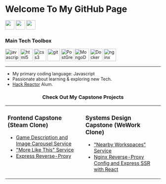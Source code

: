 # Welcome To My GitHub Page 
[<img height="30" src="https://img.shields.io/badge/gmail-red.svg?&style=for-the-badge&logo=gmail&logoColor=white" />][Gmail]
[<img height="30" src="https://img.shields.io/badge/linkedin-blue.svg?&style=for-the-badge&logo=linkedin&logoColor=white" />][LinkedIn]
[<img height="30" src="https://img.shields.io/badge/resume-gold.svg?&style=for-the-badge" />][Resume]

### Main Tech Toolbox

<p align="left">
<img src="https://external-content.duckduckgo.com/iu/?u=https%3A%2F%2Fwww.britefish.net%2Fwp-content%2Fuploads%2F2019%2F06%2Flogo-javascript-2.png&f=1&nofb=1" alt="javascript" width="45" height="40"/> 
<img src="https://upload.wikimedia.org/wikipedia/commons/thumb/6/61/HTML5_logo_and_wordmark.svg/512px-HTML5_logo_and_wordmark.svg.png" alt="html5" height="40"/>
<img src="https://upload.wikimedia.org/wikipedia/commons/thumb/d/d5/CSS3_logo_and_wordmark.svg/1200px-CSS3_logo_and_wordmark.svg.png" alt="css3" height="40"/> 
<img src="https://www.vectorlogo.zone/logos/git-scm/git-scm-icon.svg" alt="git" width="40" height="40"/>
<img src="https://upload.wikimedia.org/wikipedia/commons/2/29/Postgresql_elephant.svg" alt="PostGreSQL" width="40" height="40"/>
<img src="https://external-content.duckduckgo.com/iu/?u=https%3A%2F%2Fcms-assets.tutsplus.com%2Fuploads%2Fusers%2F1116%2Fposts%2F24835%2Fpreview_image%2Fmongodb-logo.png&f=1&nofb=1" alt="MongoDB" width="46" height="40"/>
<img src="https://cdn3.iconfinder.com/data/icons/logos-and-brands-adobe/512/97_Docker-512.png" alt="Docker" width="40" height="40"/>
<img src="https://external-content.duckduckgo.com/iu/?u=https%3A%2F%2Fwww.splunk.com%2Fcontent%2Fdam%2Fsplunk-blogs%2Fimages%2F2017%2F02%2Fnginx-logo.png&f=1&nofb=1" alt="nginx" height="40"/>
</p>

---

* My primary coding language: Javascript
* Passionate about learning & exploring new Tech.
* [Hack Reactor](https://www.hackreactor.com/) Alum.

<table><tr><td valign="top" width="50%">

### Frontend Capstone (Steam Clone)

- [Game Description and Image Carousel Service](https://github.com/munzmoses/game-info-and-carousel)
- ["More Like This" Service](https://github.com/munzmoses/more-like-this-service)
- [Express Reverse-Proxy](https://github.com/munzmoses/collin-fec-proxy)
</td>
<td valign="top" width="50%">

### Systems Design Capstone (WeWork Clone)

- ["Nearby Workspaces" Service](https://github.com/munzmoses/nearby-workspaces)
- [Nginx Reverse-Proxy Config and Express SSR with React](https://github.com/munzmoses/collin-sdc-proxy)
</td>

<h3 align="center">Check Out My Capstone Projects</h3>

[linkedin]: https://www.linkedin.com/in/collinmcmahon1995/
[gmail]: mailto:cmcmahondev@gmail.com&subject=subjectline&body=body
[resume]: https://drive.google.com/file/d/1V8wWS9lqNwe1AN5qF88gSjfRsu_9L3pT/view?usp=sharing


<!--
**munzmoses/munzmoses** is a ✨ _special_ ✨ repository because its `README.md` (this file) appears on your GitHub profile.

Here are some ideas to get you started:

- 🔭 I’m currently working on ...
- 🌱 I’m currently learning ...
- 👯 I’m looking to collaborate on ...
- 🤔 I’m looking for help with ...
- 💬 Ask me about ...
- 📫 How to reach me: ...
- 😄 Pronouns: ...
- ⚡ Fun fact: ...
-->
